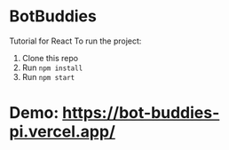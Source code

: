 # BotBuddies
Tutorial for React
To run the project:

1. Clone this repo
2. Run `npm install`
3. Run `npm start`

# Demo: https://bot-buddies-pi.vercel.app/
